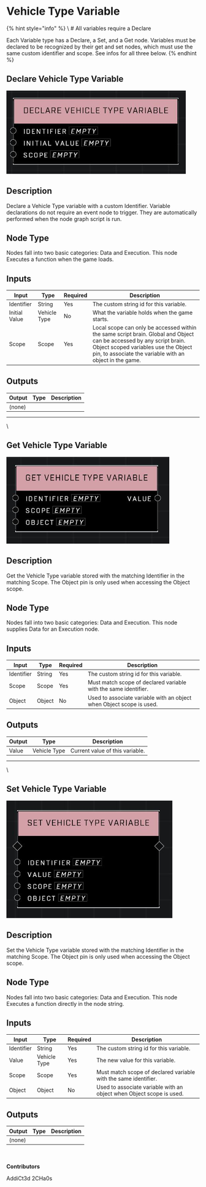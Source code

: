 # Vehicle Type Variable

{% hint style="info" %}
\ # All variables require a Declare

Each Variable type has a Declare, a Set, and a Get node. Variables must be declared to be recognized by their get and set nodes, which must use the same custom identifier and scope. See infos for all three below.
{% endhint %}

## Declare Vehicle Type Variable

![](../../../.gitbook/assets/declare-vehicle-type-variable.JPG)

## Description

Declare a Vehicle Type variable with a custom Identifier. Variable declarations do not require an event node to trigger. They are automatically performed when the node graph script is run.

## Node Type

Nodes fall into two basic categories: Data and Execution. This node Executes a function when the game loads.

## Inputs

| Input         | Type         | Required | Description                                                                                                                                                                                                             |
| ------------- | ------------ | -------- | ----------------------------------------------------------------------------------------------------------------------------------------------------------------------------------------------------------------------- |
| Identifier    | String       | Yes      | The custom string id for this variable.                                                                                                                                                                                 |
| Initial Value | Vehicle Type | No       | What the variable holds when the game starts.                                                                                                                                                                           |
| Scope         | Scope        | Yes      | Local scope can only be accessed within the same script brain. Global and Object can be accessed by any script brain. Object scoped variables use the Object pin, to associate the variable with an object in the game. |

## Outputs

| Output | Type | Description |
| ------ | ---- | ----------- |
| (none) |      |             |

***

\


## Get Vehicle Type Variable

![](../../../.gitbook/assets/get-vehicle-type-variable.JPG)

## Description

Get the Vehicle Type variable stored with the matching Identifier in the matching Scope. The Object pin is only used when accessing the Object scope.

## Node Type

Nodes fall into two basic categories: Data and Execution. This node supplies Data for an Execution node.

## Inputs

| Input      | Type   | Required | Description                                                          |
| ---------- | ------ | -------- | -------------------------------------------------------------------- |
| Identifier | String | Yes      | The custom string id for this variable.                              |
| Scope      | Scope  | Yes      | Must match scope of declared variable with the same identifier.      |
| Object     | Object | No       | Used to associate variable with an object when Object scope is used. |

## Outputs

| Output | Type         | Description                     |
| ------ | ------------ | ------------------------------- |
| Value  | Vehicle Type | Current value of this variable. |

***

\


## Set Vehicle Type Variable

![](../../../.gitbook/assets/set-vehicle-type-variable.JPG)

## Description

Set the Vehicle Type variable stored with the matching Identifier in the matching Scope. The Object pin is only used when accessing the Object scope.

## Node Type

Nodes fall into two basic categories: Data and Execution. This node Executes a function directly in the node string.

## Inputs

| Input      | Type         | Required | Description                                                          |
| ---------- | ------------ | -------- | -------------------------------------------------------------------- |
| Identifier | String       | Yes      | The custom string id for this variable.                              |
| Value      | Vehicle Type | Yes      | The new value for this variable.                                     |
| Scope      | Scope        | Yes      | Must match scope of declared variable with the same identifier.      |
| Object     | Object       | No       | Used to associate variable with an object when Object scope is used. |

## Outputs

| Output | Type | Description |
| ------ | ---- | ----------- |
| (none) |      |             |

\
\
**Contributors**

AddiCt3d 2CHa0s
